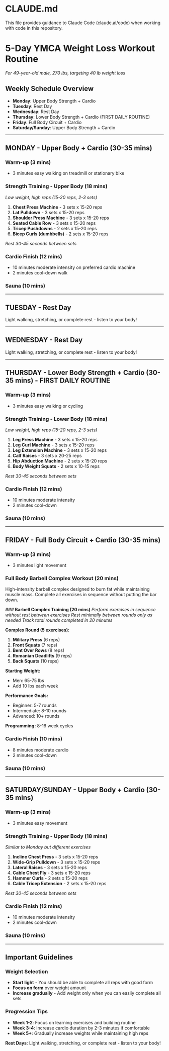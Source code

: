 # CLAUDE.md

This file provides guidance to Claude Code (claude.ai/code) when working with code in this repository.

# 5-Day YMCA Weight Loss Workout Routine
*For 49-year-old male, 270 lbs, targeting 40 lb weight loss*

## Weekly Schedule Overview
- **Monday**: Upper Body Strength + Cardio
- **Tuesday**: Rest Day
- **Wednesday**: Rest Day  
- **Thursday**: Lower Body Strength + Cardio (FIRST DAILY ROUTINE)
- **Friday**: Full Body Circuit + Cardio
- **Saturday/Sunday**: Upper Body Strength + Cardio

---

## MONDAY - Upper Body + Cardio (30-35 mins)

### Warm-up (3 mins)
- 3 minutes easy walking on treadmill or stationary bike

### Strength Training - Upper Body (18 mins)
*Low weight, high reps (15-20 reps, 2-3 sets)*

1. **Chest Press Machine** - 3 sets x 15-20 reps
2. **Lat Pulldown** - 3 sets x 15-20 reps  
3. **Shoulder Press Machine** - 3 sets x 15-20 reps
4. **Seated Cable Row** - 3 sets x 15-20 reps
5. **Tricep Pushdowns** - 2 sets x 15-20 reps
6. **Bicep Curls (dumbbells)** - 2 sets x 15-20 reps

*Rest 30-45 seconds between sets*

### Cardio Finish (12 mins)
- 10 minutes moderate intensity on preferred cardio machine
- 2 minutes cool-down walk

### Sauna (10 mins)

---

## TUESDAY - Rest Day

Light walking, stretching, or complete rest - listen to your body!

---

## WEDNESDAY - Rest Day

Light walking, stretching, or complete rest - listen to your body!

---

## THURSDAY - Lower Body Strength + Cardio (30-35 mins) - FIRST DAILY ROUTINE

### Warm-up (3 mins)
- 3 minutes easy walking or cycling

### Strength Training - Lower Body (18 mins)
*Low weight, high reps (15-20 reps, 2-3 sets)*

1. **Leg Press Machine** - 3 sets x 15-20 reps
2. **Leg Curl Machine** - 3 sets x 15-20 reps
3. **Leg Extension Machine** - 3 sets x 15-20 reps  
4. **Calf Raises** - 3 sets x 20-25 reps
5. **Hip Abduction Machine** - 2 sets x 15-20 reps
6. **Body Weight Squats** - 2 sets x 10-15 reps

*Rest 30-45 seconds between sets*

### Cardio Finish (12 mins)
- 10 minutes moderate intensity
- 2 minutes cool-down

### Sauna (10 mins)

---

## FRIDAY - Full Body Circuit + Cardio (30-35 mins)

### Warm-up (3 mins)
- 3 minutes light movement

### Full Body Barbell Complex Workout (20 mins)

High-intensity barbell complex designed to burn fat while maintaining muscle mass. Complete all exercises in sequence without putting the bar down.

**### Barbell Complex Training (20 mins)**
*Perform exercises in sequence without rest between exercises*
*Rest minimally between rounds only as needed*
*Track total rounds completed in 20 minutes*

**Complex Round (5 exercises):**
1. **Military Press** (6 reps)
2. **Front Squats** (7 reps)
3. **Bent Over Rows** (8 reps)
4. **Romanian Deadlifts** (9 reps)
5. **Back Squats** (10 reps)

**Starting Weight:**
- Men: 65-75 lbs
- Add 10 lbs each week

**Performance Goals:**
- Beginner: 5-7 rounds
- Intermediate: 8-10 rounds
- Advanced: 10+ rounds

**Programming:** 8-16 week cycles

### Cardio Finish (10 mins)
- 8 minutes moderate cardio
- 2 minutes cool-down

### Sauna (10 mins)

---

## SATURDAY/SUNDAY - Upper Body + Cardio (30-35 mins)

### Warm-up (3 mins)
- 3 minutes easy movement

### Strength Training - Upper Body (18 mins)
*Similar to Monday but different exercises*

1. **Incline Chest Press** - 3 sets x 15-20 reps
2. **Wide-Grip Pulldown** - 3 sets x 15-20 reps
3. **Lateral Raises** - 3 sets x 15-20 reps
4. **Cable Chest Fly** - 3 sets x 15-20 reps
5. **Hammer Curls** - 2 sets x 15-20 reps
6. **Cable Tricep Extension** - 2 sets x 15-20 reps

*Rest 30-45 seconds between sets*

### Cardio Finish (12 mins)
- 10 minutes moderate intensity
- 2 minutes cool-down

### Sauna (10 mins)

---

## Important Guidelines

### Weight Selection
- **Start light** - You should be able to complete all reps with good form
- **Focus on form** over weight amount
- **Increase gradually** - Add weight only when you can easily complete all sets

### Progression Tips
- **Week 1-2**: Focus on learning exercises and building routine
- **Week 3-4**: Increase cardio duration by 2-3 minutes if comfortable
- **Week 5+**: Gradually increase weights while maintaining high reps

**Rest Days**: Light walking, stretching, or complete rest - listen to your body!